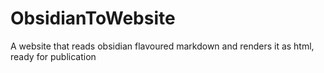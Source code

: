# ObsidianToWebsite
A website that reads obsidian flavoured markdown and renders it as html, ready for publication

